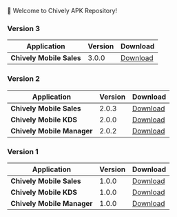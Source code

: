 🎉 Welcome to Chively APK Repository!


### Version 3

| Application | Version | Download |
|---|---|---|
| **Chively Mobile Sales** | 3.0.0 | [Download](https://github.com/chively-us/chively/releases/download/3.0.0/Sales_3_0_0.apk) |


### Version 2

| Application | Version | Download |
|---|---|---|
| **Chively Mobile Sales** | 2.0.3 | [Download](https://github.com/chively-us/chively/releases/download/2.0.1/Sales_2_0_3.apk) |
| **Chively Mobile KDS** | 2.0.0 | [Download](https://github.com/chively-us/chively/releases/download/2.0.0/Chively_KDS_2_0_0.apk) |
| **Chively Mobile Manager** | 2.0.2 | [Download](https://github.com/chively-us/chively/releases/download/2.0.1/Manager_2_0_2.apk) |


### Version 1

| Application | Version | Download |
|---|---|---|
| **Chively Mobile Sales** | 1.0.0 | [Download](https://github.com/chively-us/chively/releases/download/1.0.0/Chively_Sales_1_0_0.apk) |
| **Chively Mobile KDS** | 1.0.0 | [Download](https://github.com/chively-us/chively/releases/download/1.0.0/Chively_KDS_1_0_0.apk) |
| **Chively Mobile Manager** | 1.0.0 | [Download](https://github.com/chively-us/chively/releases/download/1.0.0/Chively_Manager_1_0_0.apk) |

